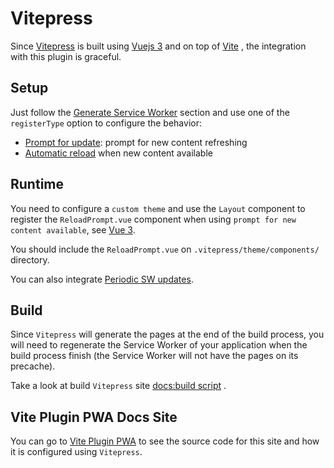 # Vitepress

Since [Vitepress](https://vitepress.vuejs.org/) <outbound-link /> is built using [Vuejs 3](https://v3.vuejs.org/) <outbound-link /> and 
on top of [Vite](https://vitejs.dev/) <outbound-link />, the integration with this plugin is graceful.

## Setup

Just follow the [Generate Service Worker](/guide/generate.html) section and use one of the `registerType` option to configure
the behavior:

- [Prompt for update](/guide/prompt-for-update.html): prompt for new content refreshing
- [Automatic reload](/guide/auto-update.html) when new content available

## Runtime

You need to configure a `custom theme` and use the `Layout` component to register the `ReloadPrompt.vue` component
when using `prompt for new content available`, see [Vue 3](/frameworks/vue.html#vue-3).

You should include the `ReloadPrompt.vue` on `.vitepress/theme/components/` directory.

You can also integrate [Periodic SW updates](/guide/periodic-sw-updates.html).

## Build

Since `Vitepress` will generate the pages at the end of the build process, you will need to regenerate the Service 
Worker  of your application when the build process finish (the Service Worker will not have the pages on its precache).

Take a look at build `Vitepress` site [docs:build script](https://github.com/antfu/vite-plugin-pwa/blob/main/docs/package.json#L7) <outbound-link />.

## Vite Plugin PWA Docs Site

You can go to [Vite Plugin PWA](https://github.com/antfu/vite-plugin-pwa/tree/main/docs) <outbound-link /> to see the 
source code for this site and how it is configured using `Vitepress`.
